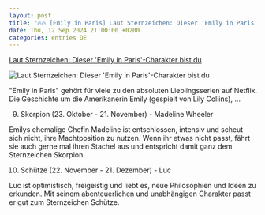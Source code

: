 ```yaml
---
layout: post
title: "🔥🔥 [Emily in Paris] Laut Sternzeichen: Dieser 'Emily in Paris'-Charakter bist du"
date: Thu, 12 Sep 2024 21:00:00 +0200
categories: entries DE
---
```

[Laut Sternzeichen: Dieser 'Emily in Paris'-Charakter bist du](https://www.myself.de/aktuelles/leben/laut-sternzeichen-dieser-emily-in-paris-charakter-bist-du/)

![Laut Sternzeichen: Dieser 'Emily in Paris'-Charakter bist du](https://www.myself.de/_default_upload_bucket/126721/image-thumb__126721__opengraph/emily%20in%20paris%20horoskop.jpg)

"Emily in Paris" gehört für viele zu den absoluten Lieblingsserien auf Netflix. Die Geschichte um die Amerikanerin Emily (gespielt von Lily Collins), ...

9. Skorpion (23. Oktober - 21. November) - Madeline Wheeler

Emilys ehemalige Chefin Madeline ist entschlossen, intensiv und scheut sich nicht, ihre Machtposition zu nutzen. Wenn ihr etwas nicht passt, fährt sie auch gerne mal ihren Stachel aus und entspricht damit ganz dem Sternzeichen Skorpion.

10. Schütze (22. November - 21. Dezember) - Luc

Luc ist optimistisch, freigeistig und liebt es, neue Philosophien und Ideen zu erkunden. Mit seinem abenteuerlichen und unabhängigen Charakter passt er gut zum Sternzeichen Schütze.

